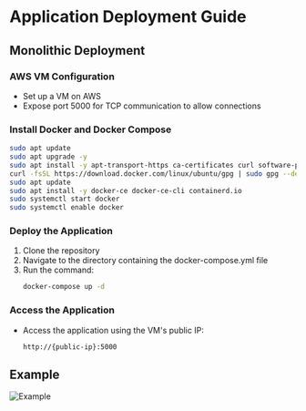# Application Deployment Guide

## Monolithic Deployment

### AWS VM Configuration
- Set up a VM on AWS
- Expose port 5000 for TCP communication to allow connections

### Install Docker and Docker Compose
```bash
sudo apt update
sudo apt upgrade -y
sudo apt install -y apt-transport-https ca-certificates curl software-properties-common
curl -fsSL https://download.docker.com/linux/ubuntu/gpg | sudo gpg --dearmor -o /usr/share/keyrings/docker-archive-keyring.gpg
sudo apt update
sudo apt install -y docker-ce docker-ce-cli containerd.io
sudo systemctl start docker
sudo systemctl enable docker
```

### Deploy the Application
1. Clone the repository
2. Navigate to the directory containing the docker-compose.yml file
3. Run the command:
   ```bash
   docker-compose up -d
   ```

### Access the Application
- Access the application using the VM's public IP:
  ```
  http://{public-ip}:5000
  ```

## Example
![Example](https://github.com/user-attachments/assets/38c57c87-a6b2-4bd7-89ad-abafe33f9584)

